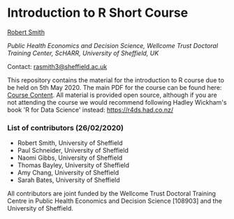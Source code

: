 # Introduction to R Short Course

[Robert Smith](https://www.linkedin.com/in/robert-smith-53b28438)

*Public Health Economics and Decision Science, Wellcome Trust Doctoral Training Center, ScHARR, University of Sheffield, UK*

Contact:   rasmith3@sheffield.ac.uk

This repository contains the material for the introduction to R course due to be held on 5th May 2020. The main PDF for the course can be found here: [Course Content](https://github.com/RobertASmith/Intro_to_R/blob/master/Course_1_-_Intro_to_R_MASTER.pdf). All material is provided open source, although if you are not attending the course we would recommend following Hadley Wickham's book 'R for Data Science' instead: https://r4ds.had.co.nz/

### List of contributors (26/02/2020)
- Robert Smith, University of Sheffield
- Paul Schneider, University of Sheffield
- Naomi Gibbs, University of Sheffield
- Thomas Bayley, University of Sheffield
- Amy Chang, University of Sheffield
- Sarah Bates, University of Sheffield

All contributors are joint funded by the Wellcome Trust Doctoral Training Centre in Public Health Economics and Decision Science [108903] and the University of Sheffield.
